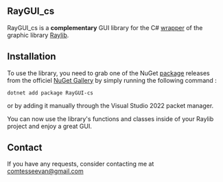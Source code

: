 ## RayGUI_cs

RayGUI_cs is a **complementary** GUI library for the C# [wrapper](https://github.com/ChrisDill/Raylib-cs) of the graphic library [Raylib](https://www.raylib.com/).

## Installation

To use the library, you need to grab one of the NuGet [package](https://www.nuget.org/packages/RayGUI-cs/) releases from the officiel [NuGet Gallery](https://www.nuget.org/) by simply running the following command : 

```
dotnet add package RayGUI-cs
```
or by adding it manually through the Visual Studio 2022 packet manager.

You can now use the library's functions and classes inside of your Raylib project and enjoy a great GUI.

## Contact

If you have any requests, consider contacting me at comtesseevan@gmail.com
